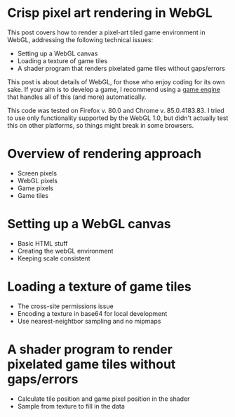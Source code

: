 # Crisp pixel art rendering in WebGL

This post covers how to render a pixel-art tiled game environment in WebGL,
addressing the following technical issues: 

- Setting up a WebGL canvas
- Loading a texture of game tiles
- A shader program that renders pixelated game tiles without gaps/errors

This post is about details of WebGL, for those who enjoy coding for its own sake. If your aim is to develop a game, I recommend using a [game engine](https://en.wikipedia.org/wiki/WebGL#Game_engines) that handles all of this (and more) automatically. 

This code was tested on Firefox v. 80.0 and Chrome v. 85.0.4183.83. I tried to use only functionality supported by the WebGL 1.0, but didn't actually test this on other platforms, so things might break in some browsers.

# Overview of rendering approach

 - Screen pixels
 - WebGL pixels
 - Game pixels
 - Game tiles

# Setting up a WebGL canvas

 - Basic HTML stuff
 - Creating the webGL environment
 - Keeping scale consistent

# Loading a texture of game tiles

 - The cross-site permissions issue
 - Encoding a texture in base64 for local development
 - Use nearest-neightbor sampling and no mipmaps

# A shader program to render pixelated game tiles without gaps/errors

 - Calculate tile position and game pixel position in the shader
 - Sample from texture to fill in the data


